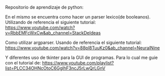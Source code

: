 Repositorio de aprendizaje de python:

En el mismo se encuentra como hacer un parser lexico(de booleanos).
Utilizando de referencia el siguiente tutorial:
https://www.youtube.com/watch?v=RbbEMFcWxCw&ab_channel=StackDeIdeas

Como utilizar argparser.
Usando de referencia el siguiente tutorial:
https://www.youtube.com/watch?v=88pl8TuuKz0&ab_channel=NeuralNine

Y diferentes uso de tkinter para la GUI de programas.
Para lo cual me guie con el tutorial de:
https://www.youtube.com/playlist?list=PLCC34OHNcOtoC6GglhF3ncJ5rLwQrLGnV
